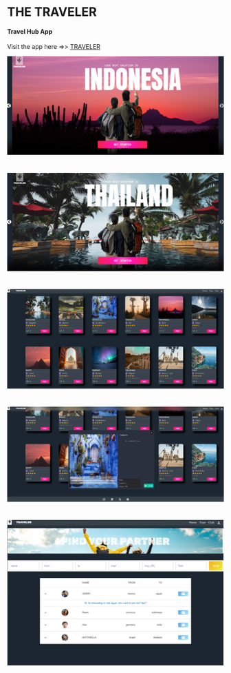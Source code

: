 # THE TRAVELER
#### Travel Hub App


Visit the app here =>> [TRAVELER](https://bank-app11.netlify.app)


![Alt text](./src/assets/images/sc1.png)
#
![Alt text](./src/assets/images/sc2.png)
#
![Alt text](./src/assets/images/sc3.png)
#
![Alt text](./src/assets/images/sc4.png)
#
![Alt text](./src/assets/images/sc5.png)



